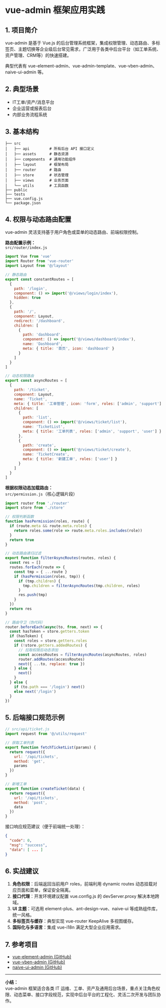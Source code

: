 # vue-admin 框架应用实践

## 1. 项目简介

vue-admin 是基于 Vue.js 的后台管理系统框架，集成权限管理、动态路由、多标签页、主题切换等企业级后台常见需求，广泛用于各类中后台平台（如工单系统、资产管理、CRM等）的快速搭建。

典型代表有 vue-element-admin、vue-admin-template、vue-vben-admin、naive-ui-admin 等。

## 2. 典型场景

- IT工单/资产/消息平台
- 企业运营或报表后台
- 内部业务流程系统

## 3. 基本结构

```
├── src
│   ├── api         # 所有后台 API 接口定义
│   ├── assets      # 静态资源
│   ├── components  # 通用功能组件
│   ├── layout      # 框架布局
│   ├── router      # 路由
│   ├── store       # 状态管理
│   ├── views       # 业务页面
│   └── utils       # 工具函数
├── public
├── tests
├── vue.config.js
└── package.json
```

## 4. 权限与动态路由配置

vue-admin 灵活支持基于用户角色或菜单的动态路由、前端权限控制。

**路由配置示例：**  
`src/router/index.js`
```js
import Vue from 'vue'
import Router from 'vue-router'
import Layout from '@/layout'

// 静态路由
export const constantRoutes = [
  {
    path: '/login',
    component: () => import('@/views/login/index'),
    hidden: true
  },
  {
    path: '/',
    component: Layout,
    redirect: '/dashboard',
    children: [
      {
        path: 'dashboard',
        component: () => import('@/views/dashboard/index'),
        name: 'Dashboard',
        meta: { title: '首页', icon: 'dashboard' }
      }
    ]
  }
]

// 动态权限路由
export const asyncRoutes = [
  {
    path: '/ticket',
    component: Layout,
    name: 'Ticket',
    meta: { title: '工单管理', icon: 'form', roles: ['admin', 'support'] },
    children: [
      {
        path: 'list',
        component: () => import('@/views/ticket/list'),
        name: 'TicketList',
        meta: { title: '工单列表', roles: ['admin', 'support', 'user'] }
      },
      {
        path: 'create',
        component: () => import('@/views/ticket/create'),
        name: 'TicketCreate',
        meta: { title: '新建工单', roles: ['user'] }
      }
    ]
  }
]
```

**根据权限动态加载路由：**  
`src/permission.js`（核心逻辑片段）
```js
import router from './router'
import store from './store'

// 权限判断函数
function hasPermission(roles, route) {
  if (route.meta && route.meta.roles) {
    return roles.some(role => route.meta.roles.includes(role))
  }
  return true
}

// 动态路由递归过滤
export function filterAsyncRoutes(routes, roles) {
  const res = []
  routes.forEach(route => {
    const tmp = { ...route }
    if (hasPermission(roles, tmp)) {
      if (tmp.children) {
        tmp.children = filterAsyncRoutes(tmp.children, roles)
      }
      res.push(tmp)
    }
  })
  return res
}

// 路由守卫（伪代码）
router.beforeEach(async(to, from, next) => {
  const hasToken = store.getters.token
  if (hasToken) {
    const roles = store.getters.roles
    if (!store.getters.addedRoutes) {
      // 拉取权限后动态添加
      const accessRoutes = filterAsyncRoutes(asyncRoutes, roles)
      router.addRoutes(accessRoutes)
      next({ ...to, replace: true })
    } else {
      next()
    }
  } else {
    if (to.path === '/login') next()
    else next('/login')
  }
})
```

## 5. 后端接口规范示例

```js
// src/api/ticket.js
import request from '@/utils/request'

// 获取工单列表
export function fetchTicketList(params) {
  return request({
    url: '/api/tickets',
    method: 'get',
    params
  })
}

// 新增工单
export function createTicket(data) {
  return request({
    url: '/api/tickets',
    method: 'post',
    data
  })
}
```

接口响应规范建议（便于前端统一处理）：
```json
{
  "code": 0,
  "msg": "success",
  "data": [ ... ]
}
```

## 6. 实战建议

1. **角色权限**：后端返回当前用户 roles，前端利用 dynamic routes 动态挂载对应页面和菜单，保证安全隔离。
2. **接口代理**：开发环境建议配置 vue.config.js 的 devServer.proxy 解决本地跨域。
3. **UI 主题**：可选用 element-plus、ant-design-vue、naive-ui 等成熟组件库，统一风格。
4. **多标签页与缓存**：典型实现 vue-router KeepAlive 多视图缓存。
5. **国际化与多语言**：集成 vue-i18n 满足大型企业应用需求。

## 7. 参考项目

- [vue-element-admin (GitHub)](https://github.com/PanJiaChen/vue-element-admin)
- [vue-vben-admin (GitHub)](https://github.com/vbenjs/vue-vben-admin)
- [naive-ui-admin (GitHub)](https://github.com/jekip/naive-ui-admin)

---

**小结：**  
vue-admin 框架适合各类 IT 运维、工单、资产及通用后台场景，重点关注角色权限、动态菜单、接口字段规范，实现中后台平台的工程化、灵活二次开发与团队协作。


